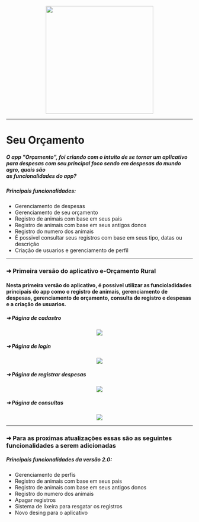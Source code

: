 <p align="center">
 <img width="290px" src="https://user-images.githubusercontent.com/81252209/215353108-17e0d139-7012-458f-a471-1143d17182c8.png" /> 
 </p>

<hr/>

<h1>Seu Orçamento </h1>

<p> 
  <h5>O app "Orçamento", foi criando com o intuito de se tornar um aplicativo para despesas com seu principal foco sendo em despesas do mundo agro, quais são <br/>
  as funcionalidades do app?<br/>
  
  <h5>Principais funcionalidades:</h5>
  <ul>
  <li>Gerenciamento de despesas</li>
  <li>Gerenciamento de seu orçamento </li>
  <li>Registro de animais com base em seus pais</li>
  <li>Registro de animais com base em seus antigos donos</li>
  <li>Registro do numero dos animais </li>
  <li>É possivel consultar seus registros com base em seus tipo, datas ou descrição</li>
  <li>Criação de usuarios e gerenciamento de perfil</li>
  </ul>
  
  </h5>
</p>

<hr/>

<h3> &#10140; Primeira versão do aplicativo e-Orçamento Rural</h3>

<p> <h4> Nesta primeira versão do aplicativo, é possivel utilizar as funcioladidades principais do app como o registro de animais, gerenciamento de despesas, gerenciamento de orçamento, consulta de registro e despesas e a criação de usuarios. </h4> </p> 

<p>


<h5>&#10140; Página de cadastro</h5>
<p align="center">
 <img src="https://user-images.githubusercontent.com/81252209/219459934-4b57ad17-f0cc-4ed6-94af-9b56fb7f483e.png" /> 
 </p>

<h5>&#10140; Página de login</h5>
<p align="center">
 <img src="https://user-images.githubusercontent.com/81252209/219460044-d869d702-da49-4b3c-8520-2771e7ce1016.png" /> 
 </p>
 
 <h5>&#10140; Página de registrar despesas</h5>
 <p align="center">
 <img src="https://user-images.githubusercontent.com/81252209/219460200-d04fee09-56d8-49a0-94a8-d3381a4ac813.png" /> 
 </p>
 
 <h5>&#10140; Página de consultas</h5>
 <p align="center">
 <img src="https://user-images.githubusercontent.com/81252209/219460252-d192d3b0-1273-40f9-abab-86d32a3093d7.png" /> 
 </p>
 
 </p>
 
 <hr/>
 <p> <h3>&#10140; Para as proximas atualizações essas são as seguintes funcionalidades a serem adicionadas </h3> </p> 
 
 <p>
  <h5>Principais funcionalidades da versão 2.0:</h5>
  <ul>
  <li>Gerenciamento de perfis</li>
  <li>Registro de animais com base em seus pais</li>
  <li>Registro de animais com base em seus antigos donos</li>
  <li>Registro do numero dos animais </li>
  <li>Apagar registros</li>
  <li>Sistema de lixeira para resgatar os registros</li>
  <li>Novo desing para o aplicativo </li>
  </ul>
  
  </h5>
</p>
